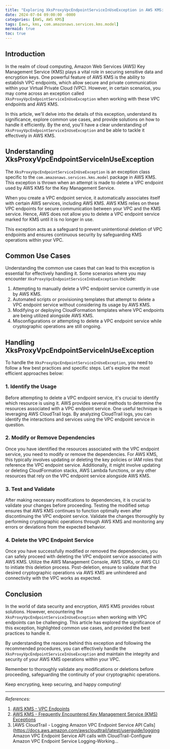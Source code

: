 ```yaml
---
title: "Exploring XksProxyVpcEndpointServiceInUseException in AWS KMS: Enhancing Security for Your VPC Endpoints"
date: 2024-07-04 09:00:00 -0000
categories: [AWS, AWS KMS]
tags: [aws, kms, com.amazonaws.services.kms.model]
mermaid: true
toc: true
---
```



## Introduction

In the realm of cloud computing, Amazon Web Services (AWS) Key Management Service (KMS) plays a vital role in securing sensitive data and encryption keys. One powerful feature of AWS KMS is the ability to establish VPC endpoints, which allow secure and private communication within your Virtual Private Cloud (VPC). However, in certain scenarios, you may come across an exception called `XksProxyVpcEndpointServiceInUseException` when working with these VPC endpoints and AWS KMS.

In this article, we'll delve into the details of this exception, understand its significance, explore common use cases, and provide solutions on how to handle it efficiently. By the end, you'll have a clear understanding of `XksProxyVpcEndpointServiceInUseException` and be able to tackle it effectively in AWS KMS.

## Understanding XksProxyVpcEndpointServiceInUseException

The `XksProxyVpcEndpointServiceInUseException` is an exception class specific to the `com.amazonaws.services.kms.model` package in AWS KMS. This exception is thrown when an attempt is made to delete a VPC endpoint used by AWS KMS for the Key Management Service.

When you create a VPC endpoint service, it automatically associates itself with certain AWS services, including AWS KMS. AWS KMS relies on these VPC endpoints for secure communication between your VPC and the KMS service. Hence, AWS does not allow you to delete a VPC endpoint service marked for KMS until it is no longer in use.

This exception acts as a safeguard to prevent unintentional deletion of VPC endpoints and ensures continuous security by safeguarding KMS operations within your VPC.

## Common Use Cases

Understanding the common use cases that can lead to this exception is essential for effectively handling it. Some scenarios where you may encounter `XksProxyVpcEndpointServiceInUseException` include:

1. Attempting to manually delete a VPC endpoint service currently in use by AWS KMS.
2. Automated scripts or provisioning templates that attempt to delete a VPC endpoint service without considering its usage by AWS KMS.
3. Modifying or deploying CloudFormation templates where VPC endpoints are being utilized alongside AWS KMS.
4. Misconfigurations or attempting to delete a VPC endpoint service while cryptographic operations are still ongoing.

## Handling XksProxyVpcEndpointServiceInUseException

To handle the `XksProxyVpcEndpointServiceInUseException`, you need to follow a few best practices and specific steps. Let's explore the most efficient approaches below:

### 1. Identify the Usage

Before attempting to delete a VPC endpoint service, it's crucial to identify which resource is using it. AWS provides several methods to determine the resources associated with a VPC endpoint service. One useful technique is leveraging AWS CloudTrail logs. By analyzing CloudTrail logs, you can identify the interactions and services using the VPC endpoint service in question.

### 2. Modify or Remove Dependencies

Once you have identified the resources associated with the VPC endpoint service, you need to modify or remove the dependencies. For AWS KMS, this typically involves updating or deleting the key policies or IAM roles that reference the VPC endpoint service. Additionally, it might involve updating or deleting CloudFormation stacks, AWS Lambda functions, or any other resources that rely on the VPC endpoint service alongside AWS KMS.

### 3. Test and Validate

After making necessary modifications to dependencies, it is crucial to validate your changes before proceeding. Testing the modified setup ensures that AWS KMS continues to function optimally even after discontinuing the VPC endpoint service. Validate the changes thoroughly by performing cryptographic operations through AWS KMS and monitoring any errors or deviations from the expected behavior.

### 4. Delete the VPC Endpoint Service

Once you have successfully modified or removed the dependencies, you can safely proceed with deleting the VPC endpoint service associated with AWS KMS. Utilize the AWS Management Console, AWS SDKs, or AWS CLI to initiate this deletion process. Post-deletion, ensure to validate that the desired cryptographic operations via AWS KMS are unhindered and connectivity with the VPC works as expected.

## Conclusion

In the world of data security and encryption, AWS KMS provides robust solutions. However, encountering the `XksProxyVpcEndpointServiceInUseException` when working with VPC endpoints can be challenging. This article has explored the significance of this exception, highlighted common use cases, and provided the best practices to handle it.

By understanding the reasons behind this exception and following the recommended procedures, you can effectively handle the `XksProxyVpcEndpointServiceInUseException` and maintain the integrity and security of your AWS KMS operations within your VPC.

Remember to thoroughly validate any modifications or deletions before proceeding, safeguarding the continuity of your cryptographic operations.

Keep encrypting, keep securing, and happy computing!

---

*References:*

1. [AWS KMS - VPC Endpoints](https://docs.aws.amazon.com/kms/latest/developerguide/vpc-endpoints.html)
2. [AWS KMS - Frequently Encountered Key Management Service (KMS) Exceptions](https://docs.aws.amazon.com/kms/latest/developerguide/exceptions.html)
3. [AWS CloudTrail - Logging Amazon VPC Endpoint Service API Calls](https://docs.aws.amazon.com/awscloudtrail/latest/userguide/logging Amazon VPC Endpoint Service API calls with CloudTrail-Configure Amazon VPC Endpoint Service Logging-Working...
